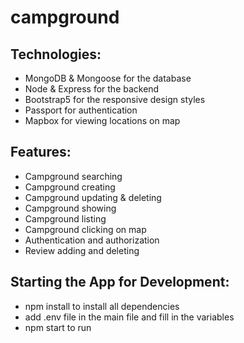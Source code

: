 # campground
## Technologies:
- MongoDB & Mongoose for the database
- Node & Express for the backend
- Bootstrap5 for the responsive design styles
- Passport for authentication
- Mapbox for viewing locations on map

## Features:
 - Campground searching
 - Campground creating
 - Campground updating & deleting 
 - Campground showing
 - Campground listing
 - Campground clicking on map
 - Authentication and authorization
 - Review adding and deleting


## Starting the App for Development:

- npm install to install all dependencies
- add .env file in the main file and fill in the variables
- npm start to run 
